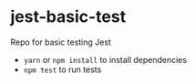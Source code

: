 # jest-basic-test
Repo for basic testing Jest
* ```yarn``` or ```npm install``` to install dependencies
* ```npm test``` to run tests
